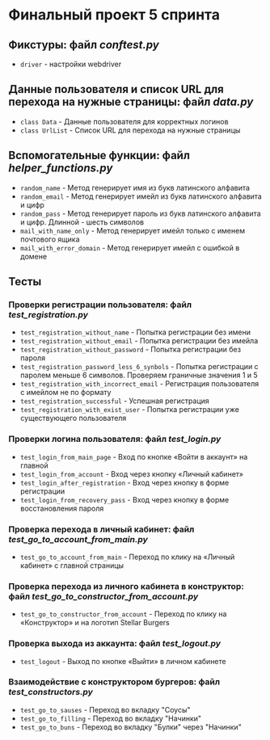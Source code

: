 # Финальный проект 5 спринта

## Фикстуры: файл ***conftest.py***

* `driver` - настройки webdriver

## Данные пользователя и cписок URL для перехода на нужные страницы: файл ***data.py***

* `class Data` - Данные пользователя для корректных логинов
* `class UrlList` - Список URL для перехода на нужные страницы
  

## Вспомогательные функции: файл ***helper_functions.py***

* `random_name` - Метод генерирует имя из букв латинского алфавита
* `random_email` - Метод генерирует имейл из букв латинского алфавита и цифр
* `random_pass` - Метод генерирует пароль из букв латинского алфавита и цифр. Длинной - шесть символов 
* `mail_with_name_only` - Метод генерирует имейл только с именем почтового ящика
* `mail_with_error_domain` - Метод генерирует имейл с ошибкой в домене 


## Тесты


### Проверки регистрации пользователя: файл ***test_registration.py***

* `test_registration_without_name` - Попытка регистрации без имени
* `test_registration_without_email` - Попытка регистрации без имейла
* `test_registration_without_password` - Попытка регистрации без пароля
* `test_registration_password_less_6_synbols` - Попытка регистрации с паролем меньше 6 символов. Проверяем граничные 
значения 1 и 5
* `test_registration_with_incorrect_email` - Регистрация пользователя с имейлом не по формату
* `test_registration_successful` - Успешная регистрация
* `test_registration_with_exist_user` - Попытка регистрации уже существующего пользователя


### Проверки логина пользователя: файл ***test_login.py***

* `test_login_from_main_page` - Вход по кнопке «Войти в аккаунт» на главной
* `test_login_from_account` - Вход через кнопку «Личный кабинет»
* `test_login_after_registration` - Вход через кнопку в форме регистрации
* `test_login_from_recovery_pass` - Вход через кнопку в форме восстановления пароля


### Проверка перехода в личный кабинет: файл ***test_go_to_account_from_main.py***

* `test_go_to_account_from_main` - Переход по клику на «Личный кабинет» с главной страницы


### Проверка перехода из личного кабинета в конструктор: файл ***test_go_to_constructor_from_account.py***

* `test_go_to_constructor_from_account` - Переход по клику на «Конструктор» и на логотип Stellar Burgers


### Проверка выхода из аккаунта: файл ***test_logout.py***   

* `test_logout` - Выход по кнопке «Выйти» в личном кабинете
 

### Взаимодействие с конструктором бургеров: файл ***test_constructors.py***

* `test_go_to_sauses` - Переход во вкладку "Соусы"
* `test_go_to_filling` - Переход во вкладку "Начинки"
* `test_go_to_buns` - Переход во вкладку "Булки" через "Начинки"

